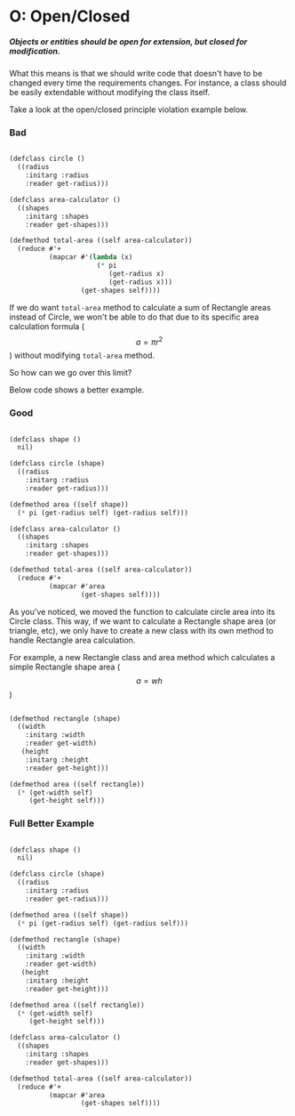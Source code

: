 # O: Open/Closed

##### Objects or entities should be open for extension, but closed for modification.

What this means is that we should write code that doesn't have to be changed every time the requirements changes. For instance, a class should be easily extendable without modifying the class itself.

Take a look at the open/closed principle violation example below.
### Bad
```scheme

(defclass circle ()
  ((radius
    :initarg :radius
    :reader get-radius)))

(defclass area-calculator ()
  ((shapes
    :initarg :shapes
    :reader get-shapes)))

(defmethod total-area ((self area-calculator))
  (reduce #'+
          (mapcar #'(lambda (x)
                      (* pi
                         (get-radius x)
                         (get-radius x)))
                  (get-shapes self))))

```

If we do want `total-area` method to calculate a sum of Rectangle areas instead of Circle, we won't be able to do that due to its specific area calculation formula ($$a = \pi r^2$$) without modifying `total-area` method.

So how can we go over this limit?

Below code shows a better example.

### Good

```scheme

(defclass shape ()
  nil)

(defclass circle (shape)
  ((radius
    :initarg :radius
    :reader get-radius)))

(defmethod area ((self shape))
  (* pi (get-radius self) (get-radius self)))

(defclass area-calculator ()
  ((shapes
    :initarg :shapes
    :reader get-shapes)))

(defmethod total-area ((self area-calculator))
  (reduce #'+
          (mapcar #'area
                  (get-shapes self))))

```

As you've noticed, we moved the function to calculate circle area into its Circle class. This way, if we want to calculate a Rectangle shape area (or triangle, etc), we only have to create a new class with its own method to handle Rectangle area calculation.

For example, a new Rectangle class and area method which calculates a simple Rectangle shape area ($$a = wh$$)

```scheme

(defmethod rectangle (shape)
  ((width
    :initarg :width
    :reader get-width)
   (height
    :initarg :height
    :reader get-height)))

(defmethod area ((self rectangle))
  (* (get-width self)
     (get-height self)))

```

### Full Better Example
```scheme

(defclass shape ()
  nil)

(defclass circle (shape)
  ((radius
    :initarg :radius
    :reader get-radius)))

(defmethod area ((self shape))
  (* pi (get-radius self) (get-radius self)))

(defmethod rectangle (shape)
  ((width
    :initarg :width
    :reader get-width)
   (height
    :initarg :height
    :reader get-height)))

(defmethod area ((self rectangle))
  (* (get-width self)
     (get-height self)))

(defclass area-calculator ()
  ((shapes
    :initarg :shapes
    :reader get-shapes)))

(defmethod total-area ((self area-calculator))
  (reduce #'+
          (mapcar #'area
                  (get-shapes self))))

```